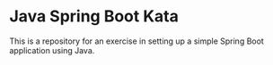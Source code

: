 # Java Spring Boot Kata
This is a repository for an exercise in setting up a simple Spring Boot application using Java.


